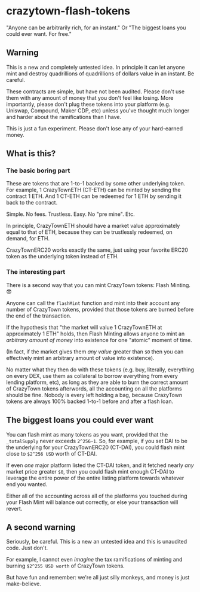 # crazytown-flash-tokens

"Anyone can be arbitrarily rich, for an instant."
Or
"The biggest loans you could ever want. For free."

## Warning

This is a new and completely untested idea. In principle it can let anyone mint and destroy quadrillions of quadrillions of dollars value in an instant. Be careful.

These contracts are simple, but have not been audited. Please don't use them with any amount of money that you don't feel like losing. More importantly, please don't plug these tokens into your platform (e.g. Uniswap, Compound, Maker CDP, etc) unless you've thought much longer and harder about the ramifications than I have.

This is just a fun experiment. Please don't lose any of your hard-earned money.

## What is this?

### The basic boring part

These are tokens that are 1-to-1 backed by some other underlying token. For example, 1 CrazyTownETH (CT-ETH) can be minted by sending the contract 1 ETH. And 1 CT-ETH can be redeemed for 1 ETH by sending it back to the contract.

Simple. No fees. Trustless. Easy. No "pre mine". Etc.

In principle, CrazyTownETH should have a market value approximately equal to that of ETH, because they can be trustlessly redeemed, on demand, for ETH.

CrazyTownERC20 works exactly the same, just using your favorite ERC20 token as the underlying token instead of ETH.

### The interesting part

There is a second way that you can mint CrazyTown tokens: Flash Minting. 😎

Anyone can call the `flashMint` function and mint into their account any number of CrazyTown tokens, provided that those tokens are burned before the end of the transaction.

If the hypothesis that "the market will value 1 CrazyTownETH at approximately 1 ETH" holds, then Flash Minting allows anyone to mint an _arbitrary amount of money_ into existence for one "atomic" moment of time.

(In fact, if the market gives them _any value_ greater than `$0` then you can effectively mint an arbitrary amount of value into existence).

No matter what they then do with these tokens (e.g. buy, literally, everything on every DEX, use them as collateral to borrow everything from every lending platform, etc), as long as they are able to burn the correct amount of CrazyTown tokens afterwords, all the accounting on all the platforms should be fine. Nobody is every left holding a bag, because CrazyTown tokens are always 100% backed 1-to-1 before and after a flash loan.

## The biggest loans you could ever want

You can flash mint as many tokens as you want, provided that the `_totalSupply` never exceeds `2^256-1`. So, for example, if you set DAI to be the underlying for your CrazyTownERC20 (CT-DAI), you could flash mint close to `$2^256 USD` worth of CT-DAI.

If even _one_ major platform listed the CT-DAI token, and it fetched nearly _any_ market price greater `$0`, then you could flash mint enough CT-DAI to leverage the entire power of the entire listing platform towards whatever end you wanted.

Either all of the accounting across all of the platforms you touched during your Flash Mint will balance out correctly, or else your transaction will revert.

## A second warning

Seriously, be careful. This is a new an untested idea and this is unaudited code. Just don't.

For example, I cannot even _imagine_ the tax ramifications of minting and burning `$2^255 USD worth` of CrazyTown tokens.

But have fun and remember: we're all just silly monkeys, and money is just make-believe.